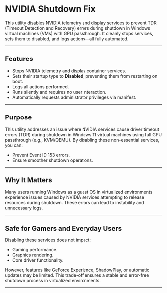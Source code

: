 # NVIDIA Shutdown Fix

This utility disables NVIDIA telemetry and display services to prevent TDR (Timeout Detection and Recovery) errors during shutdown in Windows virtual machines (VMs) with GPU passthrough. It cleanly stops services, sets them to disabled, and logs actions—all fully automated.

---

## Features
- Stops NVIDIA telemetry and display container services.
- Sets their startup type to **Disabled**, preventing them from restarting on boot.
- Logs all actions performed.
- Runs silently and requires no user interaction.
- Automatically requests administrator privileges via manifest.

---

## Purpose
This utility addresses an issue where NVIDIA services cause driver timeout errors (TDR) during shutdown in Windows 11 virtual machines using full GPU passthrough (e.g., KVM/QEMU). By disabling these non-essential services, you can:

- Prevent Event ID 153 errors.
- Ensure smoother shutdown operations.

---

## Why It Matters
Many users running Windows as a guest OS in virtualized environments experience issues caused by NVIDIA services attempting to release resources during shutdown. These errors can lead to instability and unnecessary logs.

---

## Safe for Gamers and Everyday Users
Disabling these services does not impact:
- Gaming performance.
- Graphics rendering.
- Core driver functionality.

However, features like GeForce Experience, ShadowPlay, or automatic updates may be limited. This trade-off ensures a stable and error-free shutdown process in virtualized environments.

---